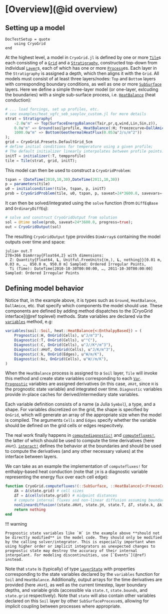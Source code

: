 # [Overview](@id overview)
## Setting up a model

```@meta
DocTestSetup = quote
    using CryoGrid
end
```

At the highest level, a model in `CryoGrid.jl` is defined by one or more [`Tile`](@ref)s each consisting of a [`Grid`](@ref) and a [`Stratigraphy`](@ref), constructed top-down from individual [`Layer`](@ref)s, each of which has one or more [`Process`](@ref)es. Each layer in the `Stratigraphy` is assigned a depth, which then aligns it with the `Grid`. All models must consist of at least three layers/nodes: `Top` and `Bottom` layers with corresponding boundary conditions, as well as one or more [`SubSurface`](@ref) layers. Here we define a simple three-layer model (or one-layer, exlcuding the boundaries) with a single sub-surface process, i.e. [`HeatBalance`](@ref) (heat conduction):

```julia
# ... load forcings, set up profiles, etc.
# see examples/heat_vgfc_seb_saoylov_custom.jl for more details
strat = Stratigraphy(
    -2.0u"m" => Top(SurfaceEnergyBalance(Tair,pr,q,wind,Lin,Sin,z)),
    0.0u"m" => Ground(soilprofile, HeatBalance(:H; freezecurve=DallAmico())),
    1000.0u"m" => Bottom(GeothermalHeatFlux(0.053u"J/s/m^2"))
);
grid = CryoGrid.Presets.DefaultGrid_5cm
# define initial conditions for temperature using a given profile;
# The default initializer linearly interpolates between profile points.
initT = initializer(:T, tempprofile)
tile = Tile(strat, grid, initT);
```

This model can then be used to construct a `CryoGridProblem`:

```julia
tspan = (DateTime(2010,10,30),DateTime(2011,10,30))
p = parameters(tile)
u0 = initialcondition!(tile, tspan, p, initT)
prob = CryoGridProblem(tile, u0, tspan, p, saveat=24*3600.0, savevars=(:T,)) # produces an ODEProblem with problem type CryoGridODEProblem
```

It can then be solved/integrated using the `solve` function (from `DiffEqBase` and `OrdinaryDiffEq`):

```julia
# solve and construct CryoGridOutput from solution
sol = @time solve(prob, saveat=24*3600.0, progress=true);
out = CryoGridOutput(sol)
```

The resulting `CryoGridOutput` type provides `DimArray`s containing the model outputs over time and space:

```raw
julia> out.T
278×366 DimArray{Float64,2} with dimensions: 
  Z: Quantity{Float64, 𝐋, Unitful.FreeUnits{(m,), 𝐋, nothing}}[0.01 m, 0.03 m, …, 850.0 m, 950.0 m] Sampled: Ordered Irregular Points,
  Ti (Time): DateTime[2010-10-30T00:00:00, …, 2011-10-30T00:00:00] Sampled: Ordered Irregular Points
```

## Defining model behavior

Notice that, in the example above, it is types such as `Ground`, `HeatBalance`, `DallAmico`, etc. that specify which components the model should use. These components are defined by adding method dispatches to the [CryoGrid interface](@ref toplevel) methods. State variables are declared via the [`variables`](@ref) method, e.g:

```julia
variables(soil::Soil, heat::HeatBalance{<:EnthalpyBased}) = (
    Prognostic(:H, OnGrid(Cells), u"J/m^3"),
    Diagnostic(:T, OnGrid(Cells), u"°C"),
    Diagnostic(:C, OnGrid(Cells), u"J//K*/m^3"),
    Diagnostic(:∂H∂T, OnGrid(Cells), u"J/K/m^3"),
    Diagnostic(:k, OnGrid(Edges), u"W/m/K"),
    Diagnostic(:kc, OnGrid(Cells), u"W//m/K"),
)
```

When the `HeatBalance` process is assigned to a `Soil` layer, `Tile` will invoke this method and create state variables corresponding to each [`Var`](@ref). [`Prognostic`](@ref) variables are assigned derivatives (in this case, `∂H∂t`, since `H` is the prognostic state variable) and integrated over time. `Diagnostic` variables provide in-place caches for derived/intermediary state variables.

Each variable definition consists of a name (a Julia `Symbol`), a type, and a shape. For variables discretized on the grid, the shape is specified by `OnGrid`, which will generate an array of the appropriate size when the model is compiled. The arguments `Cells` and `Edges` specify whether the variable should be defined on the grid cells or edges respecitvely.

The real work finally happens in [`computediagnostic!`](@ref) and [`computefluxes!`](@ref), the latter of which should be used to compute the time derivatives (here `∂H∂t`). [`interact!`](@ref) defines the behavior at the boundaries and should be used to compute the derivatives (and any other necessary values) at the interface between layers.

We can take as an example the implementation of `computefluxes!` for enthalpy-based heat conduction (note that `jH` is a diagnostic variable representing the energy flux over each cell edge):

```julia
function CryoGrid.computefluxes!(::SubSurface, ::HeatBalance{<:FreezeCurve,<:EnthalpyBased}, state)
    Δk = Δ(state.grid) # cell sizes
    ΔT = Δ(cells(state.grid)) # midpoint distances
    # compute internal fluxes and non-linear diffusion assuming boundary fluxes have been set
    nonlineardiffusion!(state.∂H∂t, state.jH, state.T, ΔT, state.k, Δk)
    return nothing
end
```

!!! warning

    Prognostic state variables like `H` in the example above **should not be directly modified** in the model code. They should only be modified by the calling solver/integrator. This is especially important when using higher order or implicit integrators as unexpected changes to prognostic state may destroy the accuracy of their internal interpolant. For modeling discontinuities, use [`Events`](@ref) instead.

Note that `state` is (typically) of type [`LayerState`](@ref) with properties corresponding to the state variables declared by the `variables` function for `Soil` and `HeatBalance`. Additionally, output arrays for the time derivatives are provided (here `∂H∂t`), as well as the current timestep, layer boundary depths, and variable grids (accessible via `state.t`, `state.bounds`, and `state.grid` respectively). Note that `state` will also contain other variables declared on this `Soil` layer by other `SubSurfaceProcess`es, allowing for implicit coupling between processes where appropriate.
